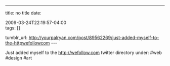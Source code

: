 ---
title: no title
date:

 2009-03-24T22:19:57-04:00  
tags:  []

tumblr_url:
http://yourpalryan.com/post/89562269/just-added-myself-to-the-httpwefollowcom
\-\--

Just added myself to the <http://wefollow.com> twitter directory under:
\#web \#design \#art
